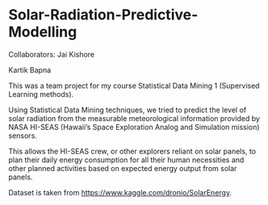# Solar-Radiation-Predictive-Modelling

Collaborators:
Jai Kishore

Kartik Bapna

This was a team project for my course Statistical Data Mining 1 (Supervised Learning methods).

Using Statistical Data Mining techniques, we tried to predict the level of solar radiation from the measurable meteorological information provided by NASA HI-SEAS (Hawaii’s Space Exploration Analog and Simulation mission) sensors.

This allows the HI-SEAS crew, or other explorers reliant on solar panels, to plan their daily energy consumption for all their human necessities and other planned activities based on expected energy output from solar panels.

Dataset is taken from https://www.kaggle.com/dronio/SolarEnergy.

